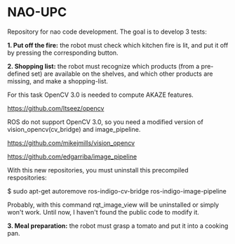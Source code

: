 NAO-UPC
=======

Repository for nao code development. The goal is to develop 3 tests:

**1. Put off the fire:** the robot must check which kitchen fire is lit, and put it off by pressing the corresponding button.

**2. Shopping list:** the robot must recognize which products (from a pre-defined set) are available on the shelves, and which other products are missing, and make a shopping-list.

  For this task OpenCV 3.0 is needed to compute AKAZE features.

  https://github.com/Itseez/opencv

  ROS do not support OpenCV 3.0, so you need a modified version of vision_opencv(cv_bridge) and image_pipeline.

  https://github.com/mikejmills/vision_opencv

  https://github.com/edgarriba/image_pipeline

  With this new repositories, you must uninstall this precompiled respositories:
  
  $ sudo apt-get autoremove ros-indigo-cv-bridge ros-indigo-image-pipeline

  Probably, with this command rqt_image_view will be uninstalled or simply won't work. Until now, I haven't found the public code to modify it.

**3. Meal preparation:** the robot must grasp a tomato and put it into a cooking pan.
